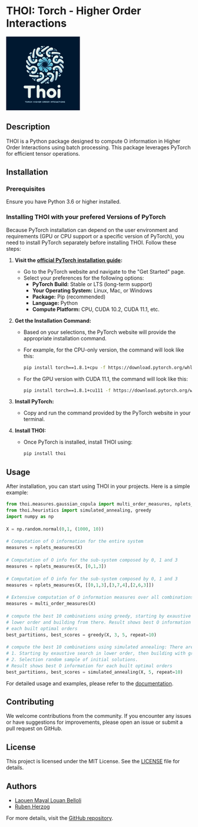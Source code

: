 # THOI: Torch - Higher Order Interactions

<img src="img/logo.png" alt="THOI Logo" width="200">

## Description

THOI is a Python package designed to compute O information in Higher Order Interactions using batch processing. This package leverages PyTorch for efficient tensor operations.

## Installation

### Prerequisites

Ensure you have Python 3.6 or higher installed.

### Installing THOI with your prefered Versions of PyTorch

Because PyTorch installation can depend on the user environment and requirements (GPU or CPU support or a specific version of PyTorch), you need to install PyTorch separately before installing THOI. Follow these steps:

1. **Visit the [official PyTorch installation guide](https://pytorch.org/get-started/locally/):**
    - Go to the PyTorch website and navigate to the "Get Started" page.
    - Select your preferences for the following options:
        - **PyTorch Build:** Stable or LTS (long-term support)
        - **Your Operating System:** Linux, Mac, or Windows
        - **Package:** Pip (recommended)
        - **Language:** Python
        - **Compute Platform:** CPU, CUDA 10.2, CUDA 11.1, etc.

2. **Get the Installation Command:**
    - Based on your selections, the PyTorch website will provide the appropriate installation command.
    - For example, for the CPU-only version, the command will look like this:

        ```bash
        pip install torch==1.8.1+cpu -f https://download.pytorch.org/whl/torch_stable.html
        ```

    - For the GPU version with CUDA 11.1, the command will look like this:

        ```bash
        pip install torch==1.8.1+cu111 -f https://download.pytorch.org/whl/torch_stable.html
        ```

3. **Install PyTorch:**
    - Copy and run the command provided by the PyTorch website in your terminal.

4. **Install THOI:**
    - Once PyTorch is installed, install THOI using:

        ```bash
        pip install thoi
        ```

## Usage

After installation, you can start using THOI in your projects. Here is a simple example:

```python
from thoi.measures.gaussian_copula import multi_order_measures, nplets_measures
from thoi.heuristics import simulated_annealing, greedy
import numpy as np

X = np.random.normal(0,1, (1000, 10))

# Computation of O information for the entire system
measures = nplets_measures(X)

# Computation of O info for the sub-system composed by 0, 1 and 3
measures = nplets_measures(X, [0,1,3])

# Computation of O info for the sub-system composed by 0, 1 and 3
measures = nplets_measures(X, [[0,1,3],[3,7,4],[2,6,3]])

# Extensive computation of O information measures over all combinations of X
measures = multi_order_measures(X)

# compute the best 10 combinations using greedy, starting by exaustive search in 
# lower order and building from there. Result shows best O information for 
# each built optimal orders
best_partitions, best_scores = greedy(X, 3, 5, repeat=10)

# compute the best 10 combinations using simulated annealing: There are two initialization options
# 1. Starting by exaustive search in lower order, then building with gready.
# 2. Selection random sample of initial solutions.
# Result shows best O information for each built optimal orders
best_partitions, best_scores = simulated_annealing(X, 5, repeat=10)
```

For detailed usage and examples, please refer to the [documentation](https://github.com/Laouen/THOI).

## Contributing

We welcome contributions from the community. If you encounter any issues or have suggestions for improvements, please open an issue or submit a pull request on GitHub.

## License

This project is licensed under the MIT License. See the [LICENSE](LICENSE) file for details.

## Authors

- [Laouen Mayal Louan Belloli](https://www.linkedin.com/in/laouen-belloli/)
- [Ruben Herzog](https://www.linkedin.com/in/rherzoga/)

For more details, visit the [GitHub repository](https://github.com/Laouen/THOI).